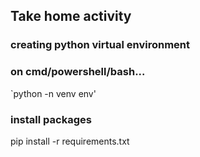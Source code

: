## Take home activity
### creating python virtual environment

### on cmd/powershell/bash...
`python -n venv env'

### install packages 

pip install -r requirements.txt




